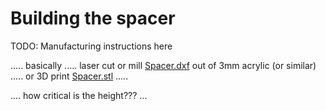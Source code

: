 # Building the spacer

TODO: Manufacturing instructions here

..... basically ..... laser cut or mill [Spacer.dxf](v1/Individual%20parts/Spacer.dxf) out of 3mm acrylic (or similar) ..... or 3D print [Spacer.stl](v1/Individual%20parts/Spacer.stl) .....

.... how critical is the height??? ...
